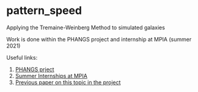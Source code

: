 # pattern_speed
Applying the Tremaine-Weinberg Method to simulated galaxies

Work is done within the PHANGS project and internship at MPIA (summer 2021)

Useful links:
1) [PHANGS prject](https://sites.google.com/view/phangs/home)
2) [Summer Internships at MPIA](https://www.mpia.de/en/careers/internships/summer)
3) [Previous paper on this topic in the project](https://ui.adsabs.harvard.edu/abs/2021AJ....161..185W/abstract)
